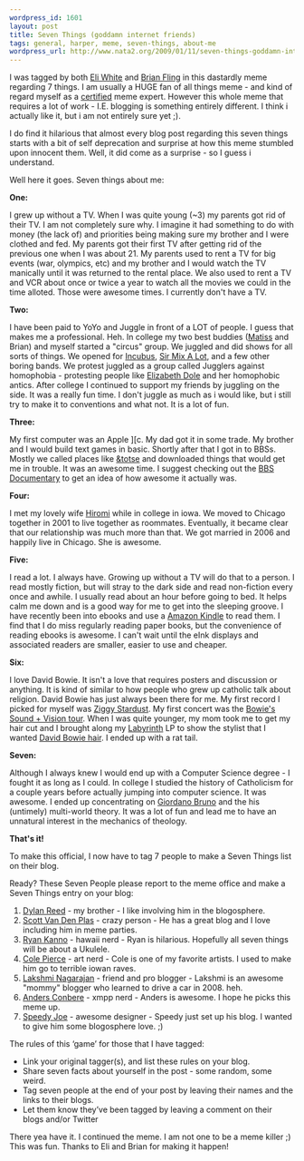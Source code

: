 ```yaml
--- 
wordpress_id: 1601
layout: post
title: Seven Things (goddamn internet friends)
tags: general, harper, meme, seven-things, about-me
wordpress_url: http://www.nata2.org/2009/01/11/seven-things-goddamn-internet-friends/
---
```

<p style="clear: both">I was tagged by both <a href="http://eliw.wordpress.com/2009/01/05/seven-things/">Eli White</a> and <a href="http://flinglog.com/text/seven-things/">Brian Fling</a> in this dastardly meme regarding 7 things. I am usually a HUGE fan of all things meme - and kind of regard myself as a <a href="http://fukung.net">certified</a> meme expert. However this whole meme that requires a lot of work - I.E. blogging is something entirely different. I think i actually like it, but i am not entirely sure yet ;).</p>
<p style="clear: both">I do find it hilarious that almost every blog post regarding this seven things starts with a bit of self deprecation and surprise at how this meme stumbled upon innocent them. Well, it did come as a surprise - so I guess i understand.</p>
<p style="clear: both">Well here it goes. Seven things about me:</p>
<p style="clear: both"><strong>One:</strong></p>
<p style="clear: both">I grew up without a TV. When I was quite young (~3) my parents got rid of their TV. I am not completely sure why. I imagine it had something to do with money (the lack of) and priorities being making sure my brother and I were clothed and fed. My parents got their first TV after getting rid of the previous one when I was about 21. My parents used to rent a TV for big events (war, olympics, etc) and my brother and I would watch the TV manically until it was returned to the rental place. We also used to rent a TV and VCR about once or twice a year to watch all the movies we could in the time alloted. Those were awesome times. I currently don't have a TV.</p>
<p style="clear: both"><strong>Two:</strong></p>
<p style="clear: both">I have been paid to YoYo and Juggle in front of a LOT of people. I guess that makes me a professional. Heh. In college my two best buddies (<a href="http://therats.org">Matiss</a> and Brian) and myself started a "circus" group. We juggled and did shows for all sorts of things. We opened for <a href="http://en.wikipedia.org/wiki/Incubus_(band)">Incubus</a>, <a href="http://en.wikipedia.org/wiki/Sir_Mix_A_Lot">Sir Mix A Lot</a>, and a few other boring bands. We protest juggled as a group called Jugglers against homophobia - protesting people like <a href="http://en.wikipedia.org/wiki/Elizabeth_Dole">Elizabeth Dole</a> and her homophobic antics. After college I continued to support my friends by juggling on the side. It was a really fun time. I don't juggle as much as i would like, but i still try to make it to conventions and what not. It is a lot of fun.</p>
<p style="clear: both"><strong>Three:</strong></p>
<p style="clear: both">My first computer was an Apple ][c. My dad got it in some trade. My brother and I would build text games in basic. Shortly after that I got in to BBSs. Mostly we called places like <a href="http://www.totse.com/">&amp;totse</a> and downloaded things that would get me in trouble. It was an awesome time. I suggest checking out the <a href="http://www.bbsdocumentary.com/">BBS Documentary</a> to get an idea of how awesome it actually was.</p>
<p style="clear: both"><strong>Four:</strong></p>
<p style="clear: both">I met my lovely wife <a href="http://hiromiusagi.com">Hiromi</a> while in college in iowa. We moved to Chicago together in 2001 to live together as roommates. Eventually, it became clear that our relationship was much more than that. We got married in 2006 and happily live in Chicago. She is awesome.</p>
<p style="clear: both"><strong>Five:</strong></p>
<p style="clear: both">I read a lot. I always have. Growing up without a TV will do that to a person. I read mostly fiction, but will stray to the dark side and read non-fiction every once and awhile. I usually read about an hour before going to bed. It helps calm me down and is a good way for me to get into the sleeping groove. I have recently been into ebooks and use a <a href="http://www.amazon.com/gp/product/B000FI73MA?ie=UTF8&amp;tag=nata2productions&amp;link_code=as3&amp;camp=211189&amp;creative=373489&amp;creativeASIN=B000FI73MA">Amazon Kindle</a> to read them. I find that I do miss regularly reading paper books, but the convenience of reading ebooks is awesome. I can't wait until the eInk displays and associated readers are smaller, easier to use and cheaper.</p>
<p style="clear: both"><strong>Six:</strong></p>
<p style="clear: both">I love David Bowie. It isn't a love that requires posters and discussion or anything. It is kind of similar to how people who grew up catholic talk about religion. David Bowie has just always been there for me. My first record I picked for myself was <a href="http://en.wikipedia.org/wiki/The_Rise_and_Fall_of_Ziggy_Stardust_and_the_Spiders_from_Mars">Ziggy Stardust</a>. My first concert was the <a href="http://en.wikipedia.org/wiki/Sound_and_Vision_Tour">Bowie's Sound + Vision tour</a>. When I was quite younger, my mom took me to get my hair cut and I brought along my <a href="http://en.wikipedia.org/wiki/Labyrinth_(film)">Labyrinth</a> LP to show the stylist that I wanted <a href="http://thefanboys.com/wp-content/uploads/2006/11/david_bowie_labyrinth.jpg">David Bowie hair</a>. I ended up with a rat tail.</p>
<p style="clear: both"><strong>Seven:</strong></p>
<p style="clear: both">Although I always knew I would end up with a Computer Science degree - I fought it as long as I could. In college I studied the history of Catholicism for a couple years before actually jumping into computer science. It was awesome. I ended up concentrating on <a href="http://en.wikipedia.org/wiki/Giordano_Bruno">Giordano Bruno</a> and the his (untimely) multi-world theory. It was a lot of fun and lead me to have an unnatural interest in the mechanics of theology.</p>

<ol style="clear: both"></ol>
<p style="clear: both"><strong>That's it!
</strong>
<p style="clear: both">To make this official, I now have to tag 7 people to make a Seven Things list on their blog.</p>
<p style="clear: both">Ready? These Seven People please report to the meme office and make a Seven Things entry on your blog:</p>

<ol style="clear: both">
	<li><a href="http://dylanreed.com">Dylan Reed</a> - my brother - I like involving him in the blogosphere.</li>
	<li><a href="http://morefishthanman.com/">Scott Van Den Plas</a> - crazy person - He has a great blog and I love including him in meme parties.</li>
	<li><a href="http://blog.localkinegrinds.com/">Ryan Kanno</a> - hawaii nerd - Ryan is hilarious. Hopefully all seven things will be about a Ukulele.</li>
	<li><a href="http://prestosamo.blogspot.com/">Cole Pierce</a> - art nerd - Cole is one of my favorite artists. I used to make him go to terrible iowan raves.</li>
	<li><a href="http://lakshvivek.com/">Lakshmi Nagarajan</a> - friend and pro blogger - Lakshmi is an awesome "mommy" blogger who learned to drive a car in 2008. heh.</li>
	<li><a href="http://anders.conbere.org/journal/">Anders Conbere</a> - xmpp nerd - Anders is awesome. I hope he picks this meme up.</li>
	<li><a href="http://www.joevw.com/blog/">Speedy Joe</a> - awesome designer - Speedy just set up his blog. I wanted to give him some blogosphere love. ;)</li>
</ol>
<p style="clear: both">The rules of this ‘game’ for those that I have tagged:</p>

<ul style="clear: both">
	<li>Link your original tagger(s), and list these rules on your blog.</li>
	<li>Share seven facts about yourself in the post - some random, some weird.</li>
	<li>Tag seven people at the end of your post by leaving their names and the links to their blogs.</li>
	<li>Let them know they’ve been tagged by leaving a comment on their blogs and/or Twitter</li>
</ul>
<p style="clear: both">There yea have it. I continued the meme. I am not one to be a meme killer ;) This was fun. Thanks to Eli and Brian for making it happen!</p>

<br class="final-break" style="clear: both" />

